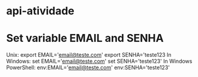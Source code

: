# api-atividade

# Set variable EMAIL and SENHA
Unix:
  export EMAIL='email@teste.com'
  export SENHA='teste123
In Windows:
  set EMAIL='email@teste.com'
  set SENHA='teste123'
In Windows PowerShell:
  env:EMAIL='email@teste.com'
  env:SENHA='teste123'
